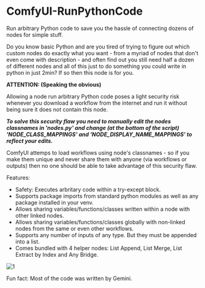 # ComfyUI-RunPythonCode
Run arbitrary Python code to save you the hassle of connecting dozens of nodes for simple stuff.

Do you know basic Python and are you tired of trying to figure out which custom nodes do exactly what you want - from a myriad of nodes that don't even come with description - and often find out you still need half a dozen of different nodes and all of this just to do something you could write in python in just 2min?
If so then this node is for you.

**ATTENTION: (Speaking the obvious)**

Allowing a node run arbitrary Python code poses a light security risk whenever you download a workflow from the internet and run it without being sure it does not contain this node.

***To solve this security flaw you need to manually edit the nodes classnames in 'nodes.py' and change (at the bottom of the script) 'NODE_CLASS_MAPPINGS' and 'NODE_DISPLAY_NAME_MAPPINGS' to reflect your edits.***

ComfyUI attemps to load workflows using node's classnames - so if you make them unique and never share them with anyone (via workflows or outputs) then no one should be able to take advantage of this security flaw.

Features:
- Safety: Executes arbritary code within a try-except block.
- Supports package imports from standard python modules as well as any package installed in your venv.
- Allows sharing variables/functions/classes written within a node with other linked nodes.
- Allows sharing variables/functions/classes globally with non-linked nodes from the same or even other workflows.
- Supports any number of inputs of any type. But they must be appended into a list.
- Comes bundled with 4 helper nodes: List Append, List Merge, List Extract by Index and Any Bridge.

![1](https://github.com/user-attachments/assets/3b9b819c-fdd4-44bb-b800-06ac20725bb2)


Fun fact: Most of the code was written by Gemini.
